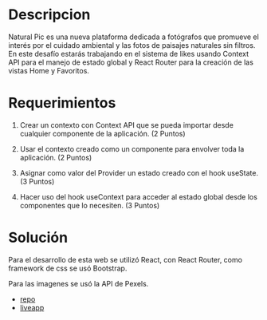 # Descripcion

Natural Pic es una nueva plataforma dedicada a fotógrafos que promueve el interés por el cuidado ambiental y las fotos de paisajes naturales sin filtros. En este desafío estarás
trabajando en el sistema de likes usando Context API para el manejo de estado global y React Router para la creación de las vistas Home y Favoritos.

# Requerimientos

1. Crear un contexto con Context API que se pueda importar desde cualquier
componente de la aplicación.
(2 Puntos)

2. Usar el contexto creado como un componente para envolver toda la aplicación.
(2 Puntos)

3. Asignar como valor del Provider un estado creado con el hook useState.
(3 Puntos)

4. Hacer uso del hook useContext para acceder al estado global desde los
componentes que lo necesiten.
(3 Puntos)

# Solución

Para el desarrollo de esta web se utilizó React, con React Router, como framework de css se usó Bootstrap.

Para las imagenes se usó la API de Pexels.

- [repo](https://github.com/fisaavedrae/natural-pic) 
- [liveapp](https://natural-pic-lyart.vercel.app/) 

